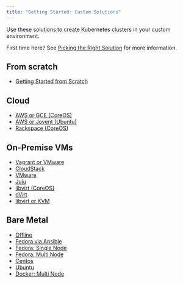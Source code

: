 ```yaml
---
title: "Getting Started: Custom Solutions"
---
```


Use these solutions to create Kubernetes clusters in your custom environment.

First time here? See [Picking the Right Solution](/{{page.version}}/docs/getting-started-guides/README) for more information.

## From scratch

*   [Getting Started from Scratch](/{{page.version}}/docs/getting-started-guides/scratch)

## Cloud

*   [AWS or GCE (CoreOS)](/{{page.version}}/docs/getting-started-guides/coreos)
*   [AWS or Joyent (Ubuntu)](/{{page.version}}/docs/getting-started-guides/juju)
*   [Rackspace (CoreOS)](/{{page.version}}/docs/getting-started-guides/rackspace)

## On-Premise VMs

*   [Vagrant or VMware](/{{page.version}}/docs/getting-started-guides/coreos)
*   [CloudStack](/{{page.version}}/docs/getting-started-guides/cloudstack)
*   [VMware](/{{page.version}}/docs/getting-started-guides/vsphere)
*   [Juju](/{{page.version}}/docs/getting-started-guides/juju)
*   [libvirt (CoreOS)](/{{page.version}}/docs/getting-started-guides/libvirt-coreos)
*   [oVirt](/{{page.version}}/docs/getting-started-guides/ovirt)
*   [libvirt or KVM](/{{page.version}}/docs/getting-started-guides/fedora/flannel_multi_node_cluster)

## Bare Metal

* [Offline](/{{page.version}}/docs/getting-started-guides/coreos/bare_metal_offline)
*   [Fedora via Ansible](/{{page.version}}/docs/getting-started-guides/fedora/fedora_ansible_config)
*   [Fedora: Single Node](/{{page.version}}/docs/getting-started-guides/fedora/fedora_manual_config)
*   [Fedora: Multi Node](/{{page.version}}/docs/getting-started-guides/fedora/flannel_multi_node_cluster)
*   [Centos](/{{page.version}}/docs/getting-started-guides/centos/centos_manual_config)
*   [Ubuntu](/{{page.version}}/docs/getting-started-guides/ubuntu)
*   [Docker: Multi Node](/{{page.version}}/docs/getting-started-guides/docker-multinode)